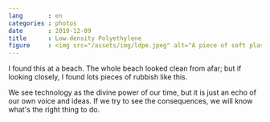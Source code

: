 ```yaml
---
lang       : en
categories : photos
date       : 2019-12-09
title      : Low-density Polyethylene
figure     : <img src="/assets/img/ldpe.jpeg" alt="A piece of soft plastic (LDPE) from food packaging lying on the beach.">
---
```

I found this at a beach. The whole beach looked clean from afar; but if looking closely, I found lots pieces of rubbish like this.

We see technology as the divine power of our time, but it is just an echo of our own voice and ideas. If we try to see the consequences, we will know what's the right thing to do.